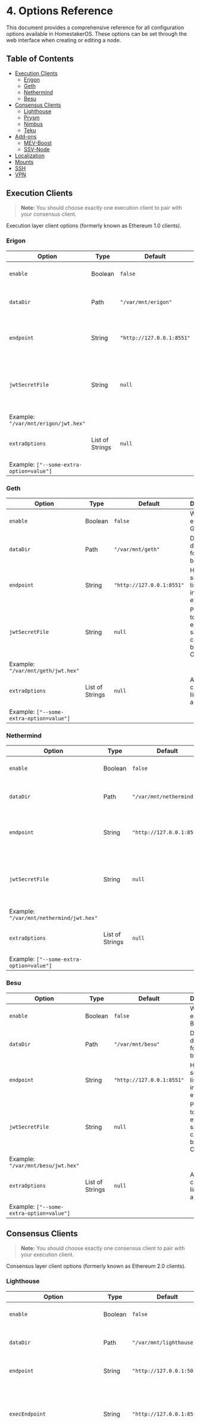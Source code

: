 # 4. Options Reference

This document provides a comprehensive reference for all configuration options available in HomestakerOS.
These options can be set through the web interface when creating or editing a node.

## Table of Contents

- [Execution Clients](#execution-clients)
  - [Erigon](#erigon)
  - [Geth](#geth)
  - [Nethermind](#nethermind)
  - [Besu](#besu)
- [Consensus Clients](#consensus-clients)
  - [Lighthouse](#lighthouse)
  - [Prysm](#prysm)
  - [Nimbus](#nimbus)
  - [Teku](#teku)
- [Add-ons](#add-ons)
  - [MEV-Boost](#mev-boost)
  - [SSV-Node](#ssv-node)
- [Localization](#localization)
- [Mounts](#mounts)
- [SSH](#ssh)
- [VPN](#vpn)

## Execution Clients

> **Note:** You should choose exactly one execution client to pair with your consensus client.

Execution layer client options (formerly known as Ethereum 1.0 clients).

### Erigon

| Option | Type | Default | Description |
|--------|------|---------|-------------|
| `enable` | Boolean | `false` | Whether to enable Erigon. |
| `dataDir` | Path | `"/var/mnt/erigon"` | Data directory for the blockchain. |
| `endpoint` | String | `"http://127.0.0.1:8551"` | HTTP-RPC server listening interface of engine API. |
| `jwtSecretFile` | String | `null` | Path to the token that ensures safe connection between CL and EL.
Example: `"/var/mnt/erigon/jwt.hex"` |
| `extraOptions` | List of Strings | `null` | Additional command-line arguments.
Example: `["--some-extra-option=value"]` |

### Geth

| Option | Type | Default | Description |
|--------|------|---------|-------------|
| `enable` | Boolean | `false` | Whether to enable Geth. |
| `dataDir` | Path | `"/var/mnt/geth"` | Data directory for the blockchain. |
| `endpoint` | String | `"http://127.0.0.1:8551"` | HTTP-RPC server listening interface of engine API. |
| `jwtSecretFile` | String | `null` | Path to the token that ensures safe connection between CL and EL.
Example: `"/var/mnt/geth/jwt.hex"` |
| `extraOptions` | List of Strings | `null` | Additional command-line arguments.
Example: `["--some-extra-option=value"]` |

### Nethermind

| Option | Type | Default | Description |
|--------|------|---------|-------------|
| `enable` | Boolean | `false` | Whether to enable Nethermind. |
| `dataDir` | Path | `"/var/mnt/nethermind"` | Data directory for the blockchain. |
| `endpoint` | String | `"http://127.0.0.1:8551"` | HTTP-RPC server listening interface of engine API. |
| `jwtSecretFile` | String | `null` | Path to the token that ensures safe connection between CL and EL.
Example: `"/var/mnt/nethermind/jwt.hex"` |
| `extraOptions` | List of Strings | `null` | Additional command-line arguments.
Example: `["--some-extra-option=value"]` |

### Besu

| Option | Type | Default | Description |
|--------|------|---------|-------------|
| `enable` | Boolean | `false` | Whether to enable Besu. |
| `dataDir` | Path | `"/var/mnt/besu"` | Data directory for the blockchain. |
| `endpoint` | String | `"http://127.0.0.1:8551"` | HTTP-RPC server listening interface of engine API. |
| `jwtSecretFile` | String | `null` | Path to the token that ensures safe connection between CL and EL.
Example: `"/var/mnt/besu/jwt.hex"` |
| `extraOptions` | List of Strings | `null` | Additional command-line arguments.
Example: `["--some-extra-option=value"]` |

## Consensus Clients

> **Note:** You should choose exactly one consensus client to pair with your execution client.

Consensus layer client options (formerly known as Ethereum 2.0 clients).

### Lighthouse

| Option | Type | Default | Description |
|--------|------|---------|-------------|
| `enable` | Boolean | `false` | Whether to enable Lighthouse. |
| `dataDir` | Path | `"/var/mnt/lighthouse"` | Data directory for the blockchain. |
| `endpoint` | String | `"http://127.0.0.1:5052"` | HTTP server listening interface. |
| `execEndpoint` | String | `"http://127.0.0.1:8551"` | Server endpoint for an execution layer JWT-authenticated HTTP JSON-RPC connection. |
| `jwtSecretFile` | Path | `null` | Path to the token that ensures safe connection between CL and EL.
Example: `"/var/mnt/lighthouse/jwt.hex"` |
| `extraOptions` | List of Strings | `null` | Additional command-line arguments.
Example: `["--some-extra-option=value"]` |
| `slasher.enable` | Boolean | `false` | Whether to enable slasher. |
| `slasher.historyLength` | Integer | `4096` | Number of epochs to store. |
| `slasher.maxDatabaseSize` | Integer | `256` | Maximum size of the slasher database in gigabytes. |

### Prysm

| Option | Type | Default | Description |
|--------|------|---------|-------------|
| `enable` | Boolean | `false` | Whether to enable Prysm. |
| `dataDir` | Path | `"/var/mnt/prysm"` | Data directory for the blockchain. |
| `endpoint` | String | `"http://127.0.0.1:3500"` | JSON-HTTP server listening interface. |
| `execEndpoint` | String | `"http://127.0.0.1:8551"` | Server endpoint for an execution layer JWT-authenticated HTTP JSON-RPC connection. |
| `jwtSecretFile` | Path | `null` | Path to the token that ensures safe connection between CL and EL.
Example: `"/var/mnt/prysm/jwt.hex"` |
| `extraOptions` | List of Strings | `null` | Additional command-line arguments.
Example: `["--some-extra-option=value"]` |
| `slasher.enable` | Boolean | `false` | Whether to enable historical slasher. |

### Nimbus

| Option | Type | Default | Description |
|--------|------|---------|-------------|
| `enable` | Boolean | `false` | Whether to enable Nimbus. |
| `dataDir` | Path | `"/var/mnt/nimbus"` | Data directory for the blockchain. |
| `endpoint` | String | `"http://127.0.0.1:5052"` | JSON-HTTP server listening interface. |
| `execEndpoint` | String | `"http://127.0.0.1:8551"` | Server endpoint for an execution layer JWT-authenticated HTTP JSON-RPC connection. |
| `jwtSecretFile` | Path | `null` | Path to the token that ensures safe connection between CL and EL.
Example: `"/var/mnt/nimbus/jwt.hex"` |
| `extraOptions` | List of Strings | `null` | Additional command-line arguments.
Example: `["--some-extra-option=value"]` |

### Teku

| Option | Type | Default | Description |
|--------|------|---------|-------------|
| `enable` | Boolean | `false` | Whether to enable Teku. |
| `dataDir` | Path | `"/var/mnt/teku"` | Data directory for the blockchain. |
| `endpoint` | String | `"http://127.0.0.1:5051"` | JSON-HTTP server listening interface. |
| `execEndpoint` | String | `"http://127.0.0.1:8551"` | Server endpoint for an execution layer JWT-authenticated HTTP JSON-RPC connection. |
| `jwtSecretFile` | Path | `null` | Path to the token that ensures safe connection between CL and EL.
Example: `"/var/mnt/teku/jwt.hex"` |
| `extraOptions` | List of Strings | `null` | Additional command-line arguments.
Example: `["--some-extra-option=value"]` |

## Add-ons

Additional services and tools to enhance your staking setup.

### MEV-Boost

> **Note:** MEV-Boost allows validators to access a competitive block-building market to maximize rewards.

| Option | Type | Default | Description |
|--------|------|---------|-------------|
| `enable` | Boolean | `false` | Whether to enable MEV-Boost. |
| `endpoint` | String | `"http://127.0.0.1:18550"` | Listening interface for the MEV-Boost server. |
| `extraOptions` | List of Strings | `null` | Additional command-line arguments.
Example: `["--some-extra-option=value"]` |

### SSV-Node

> **Note:** SSV-Node enables distributed validator technology for increased reliability and security.

| Option | Type | Default | Description |
|--------|------|---------|-------------|
| `dataDir` | Path | `"/var/mnt/addons/ssv"` | Path to a persistent directory to store the node's database. |
| `privateKeyFile` | Path | `"/var/mnt/addons/ssv/ssv_operator_key"` | Path to the private SSV operator key. |
| `privateKeyPasswordFile` | Path | `"/var/mnt/addons/ssv/password"` | Path to the password file of SSV operator key. |
| `extraOptions` | List of Strings | `null` | Additional command-line arguments.
Example: `["--some-extra-option=value"]` |

## Localization

Settings related to system localization.

| Option | Type | Default | Description |
|--------|------|---------|-------------|
| `hostname` | String | `"homestaker"` | The name of the machine.
Must contain only alphanumeric characters, hyphens, or underscores, with a length between 1-63 characters. |
| `timezone` | String | `null` | The time zone used when displaying times and dates.
Example: `"America/New_York"` |

## Mounts

Configuration for system mounts.
Define storage locations as systemd mount units.

> **Important:** Properly configured mounts are crucial for data persistence, as HomestakerOS runs entirely in RAM.

Each mount entry has the following options:

| Option | Type | Default | Description |
|--------|------|---------|-------------|
| `before` | List of Strings | `[]` | If the specified units are started at the same time as this unit, delay them until this unit has started. |
| `description` | String | `"storage device"` | Description of this unit used in systemd messages and progress indicators. |
| `enable` | Boolean | `false` | Whether to enable this mount. |
| `options` | String | `"noatime"` | Options used to mount the file system; strings concatenated with ",". |
| `type` | String | `"auto"` | File system type.
Example: `"btrfs"` |
| `wantedBy` | List of Strings | `["multi-user.target"]` | Units that want (i.e. depend on) this unit. |
| `what` | String | `null` (Required) | Absolute path of device node, file or other resource.
Example: `"/dev/disk/by-label/homestaker"` |
| `where` | String | `null` (Required) | Absolute path of a directory of the mount point.
Will be created if it doesn't exist.
Example: `"/mnt/erigon"` |

## SSH

SSH server configuration for secure remote access to your node.

| Option | Type | Default | Description |
|--------|------|---------|-------------|
| `authorizedKeys` | List of Strings | `[]` | A list of public SSH keys to be added to the user's authorized keys. |
| `privateKeyFile` | Path | `null` | Path to the Ed25519 SSH host key.
If absent, the key will be generated automatically.
Example: `"/var/mnt/secrets/ssh/id_ed25519"` |

## VPN

Virtual Private Network configurations for secure communications.

### WireGuard

| Option | Type | Default | Description |
|--------|------|---------|-------------|
| `enable` | Boolean | `false` | Whether to enable WireGuard. |
| `configFile` | Path | `"/var/mnt/secrets/wg0.conf"` | A file path for the wg-quick configuration. |
